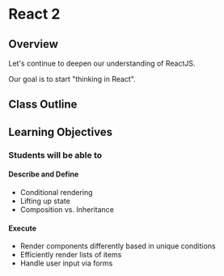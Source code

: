 # React 2

## Overview

Let's continue to deepen our understanding of ReactJS.

Our goal is to start "thinking in React".

## Class Outline

<!-- Additional Items To Be Added By Instructor -->

## Learning Objectives

### Students will be able to

#### Describe and Define

- Conditional rendering
- Lifting up state
- Composition vs. Inheritance

#### Execute

- Render components differently based in unique conditions
- Efficiently render lists of items
- Handle user input via forms
